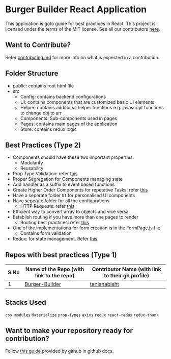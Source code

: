 # Burger Builder React Application
This application is goto guide for best practices in React. This project is licensed under the terms of the MIT license. See all our contributors [here](contributors.md).


## Want to Contribute?
Refer [contributing.md](./contributing.md) for more info on what is expected in a contribution. 


## Folder Structure
- public: contains root html file
- src
  - Config: contains backend configurations
  - UI: contains components that are customized basic UI elements
  - Helper: contains additional helper functions e.g. javascript functions to change obj to arr
  - Components: Sub-components used in pages
  - Pages: contains main pages of the application
  - Store: contains redux logic


## Best Practices (Type 2)
- Components should have these two important properties:
  - Modularity
  - Reusability
- Prop Type Validation: refer [this](./Documentation/PropTypes.js)
- Proper Segregation for Components managing state
- Add handler as a suffix to event based functions
- Create Higher Order Components for repetetive Tasks: refer [this](./Documentation/HOC.md)
- Have a seperate folder `UI` for personalised UI components 
- Have seperate folder for all the configurations
  - HTTP Requests: refer [this](./Documentation/HTTP_Requests.md)
- Efficient way to convert array to objects and vice versa
- Establish routing if you have more than one pages to render
  - Routing best practices: refer [this](./Documentation/Routing.md)
- One of the implementations for form creation is in the FormPage.js file
  - Contains form validation
- Redux: for state management. Refer [this](./Documentation/Redux.md)


## Repos with best practices (Type 1)
| S.No | Name of the Repo (with link to the repo) | Contributor Name (with link to their gh profile) |
|------|------------------------------------------|--------------------------------------------------|
| 1 | [Burger-Builder](https://github.com/tanishabisht/MiniProj-ReactJS-Burger-Builder) | [tanishabisht](https://github.com/tanishabisht) |


## Stacks Used
`css modules` `Materialize` `prop-types` `axios` `redux` `react-redux` `redux-thunk`


## Want to make your repository ready for contribution? 
Follow [this guide](https://docs.github.com/en/communities/setting-up-your-project-for-healthy-contributions) provided by github in github docs.